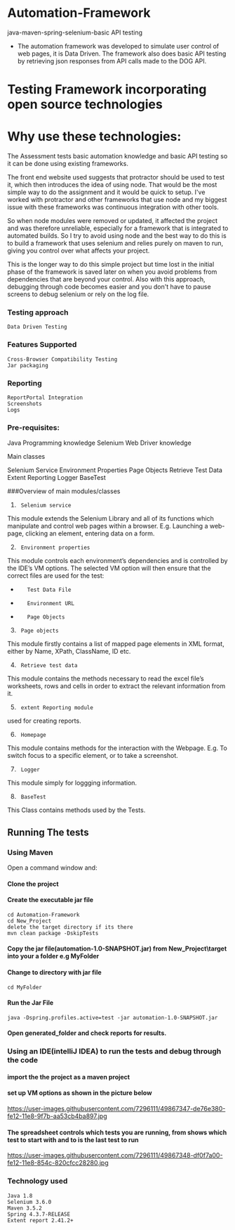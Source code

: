 # Automation-Framework
java-maven-spring-selenium-basic API testing
- The automation framework was developed to simulate user control of web pages, it is Data Driven. The framework also does basic API testing by retrieving json responses from API calls made to the DOG API.

# Testing Framework incorporating open source technologies

# Why use these technologies:
The Assessment tests basic automation knowledge and basic API testing so it can be done using existing frameworks. 

The front end website used suggests that protractor should be used to test it, which then introduces the idea of using node. That would be the most simple way to do the assignment and it would be quick to setup. I've worked with protractor and other frameworks that use node and my biggest issue with these frameworks was continuous integration with other tools. 

So when node modules were removed or updated, it affected the project and was therefore unreliable, especially for a framework that is integrated to automated builds. So I try to avoid using node and the best way to do this is to build a framework that uses selenium and relies purely on maven to run, giving you control over what affects your project. 

This is the longer way to do this simple project but time lost in the initial phase of the framework is saved later on when you avoid problems from dependencies that are beyond your control. Also with this approach, debugging through code becomes easier and you don't have to pause screens to debug selenium or rely on the log file.


### Testing approach
    Data Driven Testing

### Features Supported
    Cross-Browser Compatibility Testing
    Jar packaging 


###  Reporting
    ReportPortal Integration
    Screenshots 
    Logs 


### Pre-requisites:
Java Programming knowledge
Selenium Web Driver knowledge

Main classes

Selenium Service
Environment Properties 
Page Objects
Retrieve Test Data
Extent Reporting
Logger
BaseTest

###Overview of main modules/classes

1.      Selenium service
This module extends the Selenium Library and all of its functions which manipulate and control web pages within a browser. E.g. Launching a web-page, clicking an element, entering data on a form.

2.      Environment properties
This module controls each environment’s dependencies and is controlled by the IDE’s VM options. The selected VM option will then ensure that the correct files are used for the test:

-        Test Data File
-        Environment URL
-        Page Objects

3.      Page objects
This module firstly contains a list of mapped page elements in XML format, either by Name, XPath, ClassName, ID etc.

4.      Retrieve test data
This module contains the methods necessary to read the excel file’s worksheets, rows and cells in order to extract the relevant information from it.

5.      extent Reporting module
used for creating reports.

6.      Homepage
This module contains methods for the interaction with the Webpage. E.g. To switch focus to a specific element, or to take a screenshot.

7.      Logger
This module simply for loggging information.

8.      BaseTest
This Class contains methods used by the Tests.

## Running The tests

### Using Maven

Open a command window and:

#### Clone the project   
    
#### Create the executable jar file
    cd Automation-Framework
    cd New_Project
    delete the target directory if its there
    mvn clean package -DskipTests 
    
#### Copy the jar file(automation-1.0-SNAPSHOT.jar) from New_Project\target into your a folder e.g MyFolder
    
#### Change to directory with jar file
    cd MyFolder

#### Run the Jar File
    java -Dspring.profiles.active=test -jar automation-1.0-SNAPSHOT.jar
    


#### Open generated_folder and check reports for results.

### Using an IDE(intelliJ IDEA) to run the tests and debug through the code

#### import the the project as a maven project

#### set up VM options as shown in the picture below

https://user-images.githubusercontent.com/7296111/49867347-de76e380-fe12-11e8-9f7b-aa53cb4ba897.jpg

#### The spreadsheet controls which tests you are running, from shows which test to start with and to is the last test to run

https://user-images.githubusercontent.com/7296111/49867348-df0f7a00-fe12-11e8-854c-820cfcc28280.jpg


### Technology used 
    Java 1.8
    Selenium 3.6.0
    Maven 3.5.2
    Spring 4.3.7-RELEASE
    Extent report 2.41.2+
